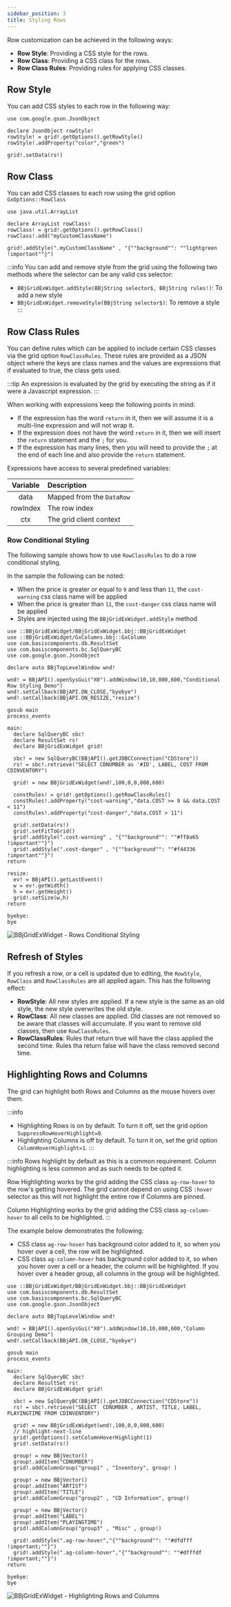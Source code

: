 ```yaml
---
sidebar_position: 3
title: Styling Rows
---
```


Row customization can be achieved in the following ways:

* **Row Style**: Providing a CSS style for the rows.
* **Row Class**: Providing a CSS class for the rows.
* **Row Class Rules**: Providing rules for applying CSS classes.

## Row Style

You can add CSS styles to each row in the following way:

```BBj
use com.google.gson.JsonObject

declare JsonObject rowStyle!
rowStyle! = grid!.getOptions().getRowStyle()
rowStyle!.addProperty("color","green")

grid!.setData(rs!)
```

## Row Class

You can add CSS classes to each row using the grid option `GxOptions::RowClass`

```BBj
use java.util.ArrayList

declare ArrayList rowClass!
rowClass! = grid!.getOptions().getRowClass()
rowClass!.add("myCustomClassName")

grid!.addStyle(".myCustomClassName" , "{""background"": ""lightgreen !important""}")
```

:::info
You can add and remove style from the grid using the following two methods where the selector can be any valid css selector:

* `BBjGridExWidget.addStyle(BBjString selector$, BBjString rules!)`: To add a new style
* `BBjGridExWidget.removeStyle(BBjString selector$)`: To remove a style
:::


## Row Class Rules

You can define rules which can be applied to include certain CSS classes via the grid option `RowClassRules`. These rules are provided as a JSON object where the keys are class names and the values are expressions that if evaluated to true, the class gets used.

:::tip
An expression is evaluated by the grid by executing the string as if it were a Javascript expression. 
:::

When working with expressions keep the following points in mind:

* If the expression has the word `return` in it, then we will assume it is a multi-line expression and will not wrap it.
* If the expression does not have the word `return` in it, then we will insert the `return` statement and the `;` for you.
* If the expression has many lines, then you will need to provide the `;` at the end of each line and also provide the `return` 
statement.

Expressions have access to several predefined variables:

| **Variable** 	| **Description**                                               	|
|:--------------:	|:---------------------------------------------------------------	|
|  data        	|  Mapped from the `DataRow`                                      	|
|  rowIndex      	|  The row index                                               	|
|  ctx         	|  The grid client context                                      	|


### Row Conditional Styling

The following sample shows how to use `RowClassRules` to do a row conditional
styling.

In the sample the following can be noted:

* When the price is greater or equal to `9` and less than `11`, the `cost-warning` css class name will be applied
* When the price is greater than `11`, the `cost-danger` css class name will be applied
* Styles are injected using the `BBjGridExWidget.addStyle` method

```BBj showLineNumbers
use ::BBjGridExWidget/BBjGridExWidget.bbj::BBjGridExWidget
use ::BBjGridExWidget/GxColumns.bbj::GxColumn
use com.basiscomponents.db.ResultSet
use com.basiscomponents.bc.SqlQueryBC
use com.google.gson.JsonObject

declare auto BBjTopLevelWindow wnd!

wnd! = BBjAPI().openSysGui("X0").addWindow(10,10,800,600,"Conditional Row Styling Demo")
wnd!.setCallback(BBjAPI.ON_CLOSE,"byebye")
wnd!.setCallback(BBjAPI.ON_RESIZE,"resize")

gosub main
process_events

main:
  declare SqlQueryBC sbc!
  declare ResultSet rs!
  declare BBjGridExWidget grid!

  sbc! = new SqlQueryBC(BBjAPI().getJDBCConnection("CDStore"))
  rs! = sbc!.retrieve("SELECT CDNUMBER as '#ID', LABEL, COST FROM CDINVENTORY")

  grid! = new BBjGridExWidget(wnd!,100,0,0,800,600)

  constRules! = grid!.getOptions().getRowClassRules()
  constRules!.addProperty("cost-warning","data.COST >= 9 && data.COST < 11")
  constRules!.addProperty("cost-danger","data.COST > 11")

  grid!.setData(rs!)
  grid!.setFitToGrid()
  grid!.addStyle(".cost-warning" , "{""background"": ""#ff8a65 !important""}")
  grid!.addStyle(".cost-danger" , "{""background"": ""#f44336 !important""}")
return

resize:
  ev! = BBjAPI().getLastEvent()
  w = ev!.getWidth()
  h = ev!.getHeight()
  grid!.setSize(w,h)
return

byebye:
bye
```

![BBjGridExWidget - Rows Conditional Styling](./assets/rows-conditional-styling.png)

## Refresh of Styles

If you refresh a row, or a cell is updated due to editing, the `RowStyle`, `RowClass` and `RowClassRules` are all applied again. This has the following effect:

* **RowStyle**: All new styles are applied. If a new style is the same as an old style, the new style overwrites the old style.
* **RowClass**: All new classes are applied. Old classes are not removed so be aware that classes will accumulate. If you want to remove old classes, then use `RowClassRules`.
* **RowClassRules**: Rules that return true will have the class applied the second time. Rules tha return false will have the class removed second time.

## Highlighting Rows and Columns

The grid can highlight both Rows and Columns as the mouse hovers over them.

:::info
* Highlighting Rows is on by default. To turn it off, set the grid option `SuppressRowHoverHighlight=0`.
* Highlighting Columns is off by default. To turn it on, set the grid option `ColumnHoverHighlight=1`.
:::

:::info
Rows highlight by default as this is a common requirement. Column highlighting is less common and as such needs to be opted it.

Row Highlighting works by the grid adding the CSS class `ag-row-hover` to the row's getting hovered. The grid cannot depend on using CSS `:hover` selector as this will not highlight the entire row if Columns are pinned.

Column Highlighting works by the grid adding the CSS class `ag-column-hover` to all cells to be highlighted.
:::

The example below demonstrates the following:

* CSS class `ag-row-hover` has background color added to it, so when you hover over a cell, the row will be highlighted.
* CSS class `ag-column-hover` has background color added to it, so when you hover over a cell or a header, the column will be highlighted. If you hover over a header group, all columns in the group will be highlighted.

```BBj showLineNumbers
use ::BBjGridExWidget/BBjGridExWidget.bbj::BBjGridExWidget
use com.basiscomponents.db.ResultSet
use com.basiscomponents.bc.SqlQueryBC
use com.google.gson.JsonObject

declare auto BBjTopLevelWindow wnd!

wnd! = BBjAPI().openSysGui("X0").addWindow(10,10,800,600,"Column Grouping Demo")
wnd!.setCallback(BBjAPI.ON_CLOSE,"byebye")

gosub main
process_events

main:
  declare SqlQueryBC sbc!
  declare ResultSet rs!
  declare BBjGridExWidget grid!

  sbc! = new SqlQueryBC(BBjAPI().getJDBCConnection("CDStore"))
  rs! = sbc!.retrieve("SELECT  CDNUMBER , ARTIST, TITLE, LABEL, PLAYINGTIME FROM CDINVENTORY")
  
  grid! = new BBjGridExWidget(wnd!,100,0,0,800,600)
  // highlight-next-line
  grid!.getOptions().setColumnHoverHighlight(1)
  grid!.setData(rs!)

  group! = new BBjVector()
  group!.addItem("CDNUMBER")
  grid!.addColumnGroup("group1" , "Inventory", group! )

  group! = new BBjVector()
  group!.addItem("ARTIST")
  group!.addItem("TITLE")
  grid!.addColumnGroup("group2" , "CD Information", group!)

  group! = new BBjVector()
  group!.addItem("LABEL")
  group!.addItem("PLAYINGTIME")
  grid!.addColumnGroup("group3" , "Misc" , group!)
    
  grid!.addStyle(".ag-row-hover","{""background"": ""#dfdfff !important;""}")
  grid!.addStyle(".ag-column-hover","{""background"": ""#dfffdf !important;""}")
return

byebye:
bye
```

![BBjGridExWidget - Highlighting Rows and Columns](./assets/row-columns-hover.png)